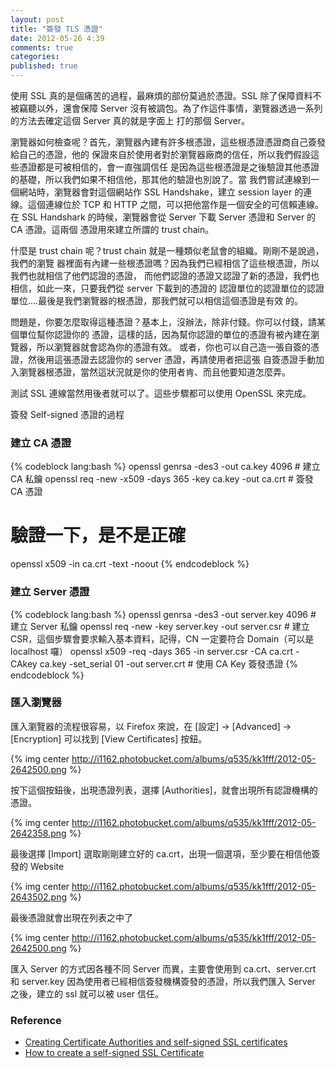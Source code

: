 ```yaml
---
layout: post
title: "簽發 TLS 憑證"
date: 2012-05-26 4:39
comments: true
categories: 
published: true
---
```

使用 SSL 真的是個痛苦的過程，最麻煩的部份莫過於憑證。SSL 除了保障資料不被竊聽以外，還會保障
Server 沒有被調包。為了作這件事情，瀏覽器透過一系列的方法去確定這個 Server 真的就是字面上
打的那個 Server。

瀏覽器如何檢查呢？首先，瀏覽器內建有許多根憑證，這些根憑證憑證商自己簽發給自己的憑證，他的
保證來自於使用者對於瀏覽器廠商的信任，所以我們假設這些憑證都是可被相信的，會一直強調信任
是因為這些根憑證是之後驗證其他憑證的基礎，所以我們如果不相信他，那其他的驗證也別說了。當
我們嘗試連線到一個網站時，瀏覽器會對這個網站作 SSL Handshake，建立 session layer
的連線。這個連線位於 TCP 和 HTTP 之間，可以把他當作是一個安全的可信賴連線。在 SSL
Handshark 的時候，瀏覽器會從 Server 下載 Server 憑證和 Server 的 CA 憑證。這兩個
憑證用來建立所謂的 trust chain。

什麼是 trust chain 呢？trust chain 就是一種類似老鼠會的組織。剛剛不是說過，我們的瀏覽
器裡面有內建一些根憑證嗎？因為我們已經相信了這些根憑證，所以我們也就相信了他們認證的憑證，
而他們認證的憑證又認證了新的憑證，我們也相信，如此一來，只要我們從 server 下載到的憑證的
認證單位的認證單位的認證單位....最後是我們瀏覽器的根憑證，那我們就可以相信這個憑證是有效
的。

問題是，你要怎麼取得這種憑證？基本上，沒辦法，除非付錢。你可以付錢，請某個單位幫你認證你的
憑證，這樣的話，因為幫你認證的單位的憑證有被內建在瀏覽器，所以瀏覽器就會認為你的憑證有效。
或者，你也可以自己造一張自簽的憑證，然後用這張憑證去認證你的 server 憑證，再請使用者把這張
自簽憑證手動加入瀏覽器根憑證，當然這狀況就是你的使用者肯、而且他要知道怎麼弄。

測試 SSL 連線當然用後者就可以了。這些步驟都可以使用 OpenSSL 來完成。

簽發 Self-signed 憑證的過程

### 建立 CA 憑證
{% codeblock lang:bash %}
openssl genrsa -des3 -out ca.key 4096  # 建立 CA 私鑰
openssl req -new -x509 -days 365 -key ca.key -out ca.crt  # 簽發 CA 憑證

# 驗證一下，是不是正確
openssl x509 -in ca.crt -text -noout
{% endcodeblock %}

### 建立 Server 憑證
{% codeblock lang:bash %}
openssl genrsa -des3 -out server.key 4096  # 建立 Server 私鑰
openssl req -new -key server.key -out server.csr  # 建立 CSR，這個步驟會要求輸入基本資料，記得，CN 一定要符合 Domain（可以是 localhost 囉）
openssl x509 -req -days 365 -in server.csr -CA ca.crt -CAkey ca.key -set_serial 01 -out server.crt  # 使用 CA Key 簽發憑證
{% endcodeblock %}

### 匯入瀏覽器

匯入瀏覽器的流程很容易，以 Firefox 來說，在 [設定] -> [Advanced] -> [Encryption]
可以找到 [View Certificates] 按鈕。

{% img center http://i1162.photobucket.com/albums/q535/kk1fff/2012-05-2642500.png %}

按下這個按鈕後，出現憑證列表，選擇 [Authorities]，就會出現所有認證機構的憑證。

{% img center http://i1162.photobucket.com/albums/q535/kk1fff/2012-05-2642358.png %}

最後選擇 [Import] 選取剛剛建立好的 ca.crt，出現一個選項，至少要在相信他簽發的 Website

{% img center http://i1162.photobucket.com/albums/q535/kk1fff/2012-05-2643502.png %}

最後憑證就會出現在列表之中了

{% img center http://i1162.photobucket.com/albums/q535/kk1fff/2012-05-2642500.png %}

匯入 Server 的方式因各種不同 Server 而異，主要會使用到 ca.crt、server.crt 和 server.key
因為使用者已經相信簽發機構簽發的憑證，所以我們匯入 Server 之後，建立的 ssl 就可以被 user
信任。

### Reference
* [Creating Certificate Authorities and self-signed SSL certificates](http://www.tc.umn.edu/~brams006/selfsign.html)
* [How to create a self-signed SSL Certificate](http://www.akadia.com/services/ssh_test_certificate.html)
